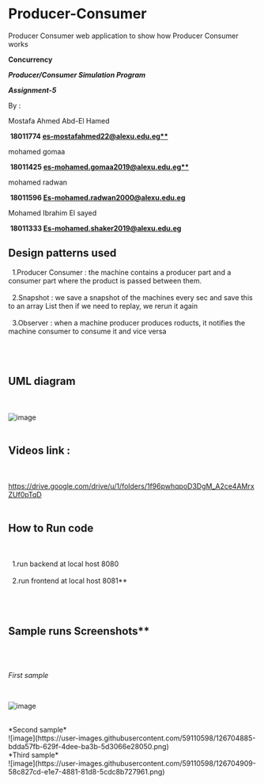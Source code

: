 # Producer-Consumer
Producer Consumer web application to show how Producer Consumer works
﻿

**Concurrency**

***Producer/Consumer Simulation Program***

***Assignment-5***

By :

Mostafa Ahmed Abd-El Hamed

&nbsp;**18011774 [es-mostafahmed22@alexu.edu.eg**](mailto:es-mostafahmed22@alexu.edu.eg)**

mohamed gomaa 

&nbsp;**18011425 [es-mohamed.gomaa2019@alexu.edu.eg**](mailto:es-mohamed.gomaa2019@alexu.edu.eg)**

mohamed radwan

&nbsp;**18011596 Es-mohamed.radwan2000@alexu.edu.eg**

Mohamed Ibrahim El sayed

&nbsp;**18011333 Es-mohamed.shaker2019@alexu.edu.eg**





## Design patterns used

&nbsp;&nbsp;1.Producer Consumer : the machine contains a producer part and a consumer part where the product is passed between them.
<br/><br/>
&nbsp;&nbsp;2.Snapshot : we save a snapshot of the machines every sec and save this to an array List then if we need to replay, we rerun it again
<br/><br/>
&nbsp;&nbsp;3.Observer : when a machine producer produces roducts, it notifies the machine consumer to consume it and vice versa
<br/><br/><br/><br/>
## UML diagram
<br/><br/>
![image](https://user-images.githubusercontent.com/59110598/126704516-2ab87162-5cbe-4a93-a7e3-f58f373ae639.png)
<br/><br/>
## Videos link :
<br/><br/>
https://drive.google.com/drive/u/1/folders/1f96pwhqpoD3DgM_A2ce4AMrxZUf0pTqD
<br/><br/>
## How to Run code
<br/><br/>
&nbsp;&nbsp;1.run backend at local host 8080
<br/><br/>
&nbsp;&nbsp;2.run frontend at local host 8081**
<br/><br/><br/><br/>
## Sample runs Screenshots**
<br/><br/><br/>
*First sample*

<br/>

![image](https://user-images.githubusercontent.com/59110598/126704695-b052c481-d7ab-4377-a5e1-0fea89f238e2.png)

<br/>
*Second sample*

<br/>
![image](https://user-images.githubusercontent.com/59110598/126704885-bdda57fb-629f-4dee-ba3b-5d3066e28050.png)

<br/>
*Third sample*
<br/>
![image](https://user-images.githubusercontent.com/59110598/126704909-58c827cd-e1e7-4881-81d8-5cdc8b727961.png)

<br/>


